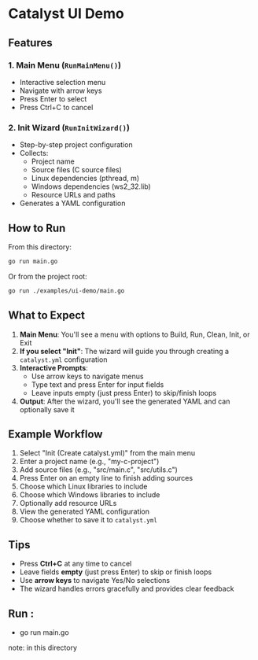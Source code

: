 # Catalyst UI Demo

## Features

### 1. Main Menu (`RunMainMenu()`)
- Interactive selection menu
- Navigate with arrow keys
- Press Enter to select
- Press Ctrl+C to cancel

### 2. Init Wizard (`RunInitWizard()`)
- Step-by-step project configuration
- Collects:
  - Project name
  - Source files (C source files)
  - Linux dependencies (pthread, m)
  - Windows dependencies (ws2_32.lib)
  - Resource URLs and paths
- Generates a YAML configuration

## How to Run

From this directory:

```bash
go run main.go
```

Or from the project root:

```bash
go run ./examples/ui-demo/main.go
```

## What to Expect

1. **Main Menu**: You'll see a menu with options to Build, Run, Clean, Init, or Exit
2. **If you select "Init"**: The wizard will guide you through creating a `catalyst.yml` configuration
3. **Interactive Prompts**: 
   - Use arrow keys to navigate menus
   - Type text and press Enter for input fields
   - Leave inputs empty (just press Enter) to skip/finish loops
4. **Output**: After the wizard, you'll see the generated YAML and can optionally save it

## Example Workflow

1. Select "Init (Create catalyst.yml)" from the main menu
2. Enter a project name (e.g., "my-c-project")
3. Add source files (e.g., "src/main.c", "src/utils.c")
4. Press Enter on an empty line to finish adding sources
5. Choose which Linux libraries to include
6. Choose which Windows libraries to include
7. Optionally add resource URLs
8. View the generated YAML configuration
9. Choose whether to save it to `catalyst.yml`

## Tips

- Press **Ctrl+C** at any time to cancel
- Leave fields **empty** (just press Enter) to skip or finish loops
- Use **arrow keys** to navigate Yes/No selections
- The wizard handles errors gracefully and provides clear feedback


## Run :

- go run main.go

note: in this directory
